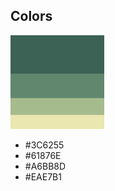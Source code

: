 

## Colors

<img src="colorpalette.png" alt="Color palette" style="height: 150px; width:150px;"/>

- #3C6255
- #61876E
- #A6BB8D
- #EAE7B1